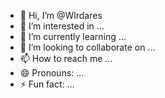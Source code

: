 - 👋 Hi, I’m @Wlrdares
- 👀 I’m interested in ...
- 🌱 I’m currently learning ...
- 💞️ I’m looking to collaborate on ...
- 📫 How to reach me ...
- 😄 Pronouns: ...
- ⚡ Fun fact: ...

<!---
Wlrdares/Wlrdares is a ✨ special ✨ repository because its `README.md` (this file) appears on your GitHub profile.
You can click the Preview link to take a look at your changes.
--->
